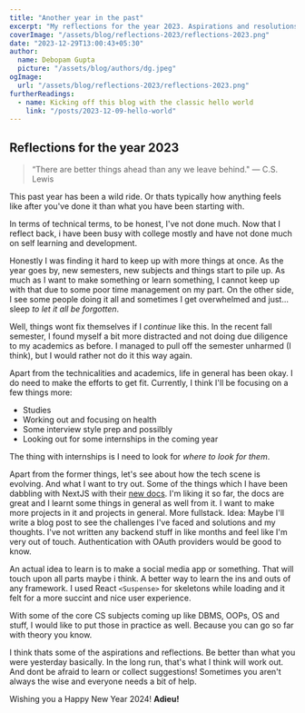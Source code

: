```yaml
---
title: "Another year in the past"
excerpt: "My reflections for the year 2023. Aspirations and resolutions for '24"
coverImage: "/assets/blog/reflections-2023/reflections-2023.png"
date: "2023-12-29T13:00:43+05:30"
author:
  name: Debopam Gupta
  picture: "/assets/blog/authors/dg.jpeg"
ogImage:
  url: "/assets/blog/reflections-2023/reflections-2023.png"
furtherReadings:
  - name: Kicking off this blog with the classic hello world
    link: "/posts/2023-12-09-hello-world"
---
```


## Reflections for the year 2023

> “There are better things ahead than any we leave behind." — C.S. Lewis

This past year has been a wild ride. Or thats typically how anything feels like after you've done it than what you have been starting with.

In terms of technical terms, to be honest, I've not done much. Now that I reflect back, i have been busy with college mostly and have not done much on self learning and development.

Honestly I was finding it hard to keep up with more things at once. As the year goes by, new semesters, new subjects and things start to pile up. As much as I want to make something or learn something, I cannot keep up with that due to some poor time management on my part. On the other side, I see some people doing it all and sometimes I get overwhelmed and just... sleep _to let it all be forgotten_.

Well, things wont fix themselves if I _continue_ like this. In the recent fall semester, I found myself a bit more distracted and not doing due diligence to my academics as before. I managed to pull off the semester unharmed (I think), but I would rather not do it this way again.

Apart from the technicalities and academics, life in general has been okay. I do need to make the efforts to get fit. Currently, I think I'll be focusing on a few things more:

- Studies
- Working out and focusing on health
- Some interview style prep and possilbly
- Looking out for some internships in the coming year

The thing with internships is I need to look for _where to look for them_.

Apart from the former things, let's see about how the tech scene is evolving. And what I want to try out. Some of the things which I have been dabbling with NextJS with their <a href="https://nextjs.org/learn" data-link>new docs</a>. I'm liking it so far, the docs are great and I learnt some things in general as well from it. I want to make more projects in it and projects in general. More fullstack. Idea: Maybe I'll write a blog post to see the challenges I've faced and solutions and my thoughts. I've not written any backend stuff in like months and feel like I'm very out of touch. Authentication with OAuth providers would be good to know.

An actual idea to learn is to make a social media app or something. That will touch upon all parts maybe i think. A better way to learn the ins and outs of any framework. I used React `<Suspense>` for skeletons while loading and it felt for a more succint and nice user experience.

With some of the core CS subjects coming up like DBMS, OOPs, OS and stuff, I would like to put those in practice as well. Because you can go so far with theory you know.

I think thats some of the aspirations and reflections. Be better than what you were yesterday basically. In the long run, that's what I think will work out. And dont be afraid to learn or collect suggestions! Sometimes you aren't always the wise and everyone needs a bit of help.

Wishing you a Happy New Year 2024! **Adieu!**
